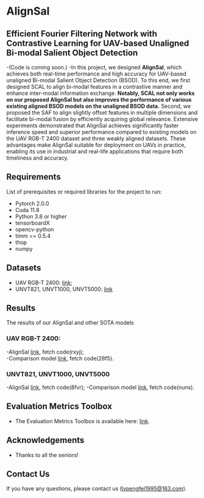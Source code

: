 # AlignSal
## Efficient Fourier Filtering Network with Contrastive Learning for UAV-based Unaligned Bi-modal Salient Object Detection
-(Code is coming soon.)
-In this project, we designed **AlignSal**, which achieves both real-time performance and high accuracy for UAV-based unaligned Bi-modal Salient Object Detection (BSOD). To this end, we first designed SCAL to align bi-modal features in a contrastive manner and enhance inter-modal information exchange. **Notably, SCAL not only works on our proposed AlignSal but also improves the performance of various existing aligned BSOD models on the unaligned BSOD data.** Second, we proposed the SAF to align slightly offset features in multiple dimensions and facilitate bi-modal fusion by efficiently acquiring global relevance. Extensive experiments demonstrated that AlignSal achieves significantly faster inference speed and superior performance compared to existing models on the UAV RGB-T 2400 dataset and three weakly aligned datasets. These advantages make AlignSal suitable for deployment on UAVs in practice, enabling its use in industrial and real-life applications that require both timeliness and accuracy.

## Requirements

List of prerequisites or required libraries for the project to run:

- Pytorch 2.0.0
- Cuda 11.8
- Python 3.8 or higher
- tensorboardX
- opencv-python
- timm == 0.5.4
- thop
- numpy

## Datasets
- UAV RGB-T 2400: [link](https://github.com/VDT-2048/UAV-RGB-T-2400); 
- UNVT821, UNVT1000, UNVT5000: [link](https://github.com/lz118/Deep-Correlation-Network)

## Results
The results of our AlignSal and other SOTA models
### UAV RGB-T 2400:
-AlignSal [link](https://pan.baidu.com/s/1M2xWybKfdOV3GLhnxFQlQg?pwd=rxyj), fetch code(rxyj);  
-Comparison model [link](https://pan.baidu.com/s/165OwbmbMzwb5gPvwzBSpOQ?pwd=28f5), fetch code(28f5).
### UNVT821, UNVT1000, UNVT5000
-AlignSal [link](https://pan.baidu.com/s/1hhboN8oskn4JPgXPgZ6kaA?pwd=8fvr), fetch code(8fvr);
-Comparison model [link](https://pan.baidu.com/s/1oHcMoWgNS_0Ep43fegFUNA?pwd=nuns), fetch code(nuns).

## Evaluation Metrics Toolbox
- The Evaluation Metrics Toolbox is available here: [link](https://github.com/jiwei0921/Saliency-Evaluation-Toolbox).

## Acknowledgements
- Thanks to all the seniors!

## Contact Us
If you have any questions, please contact us (lvpengfei1995@163.com).
